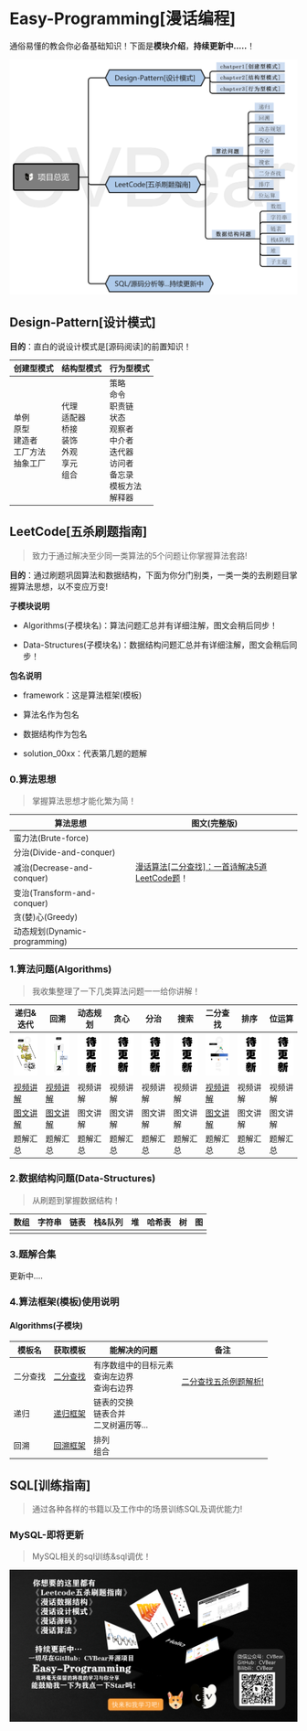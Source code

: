 # Easy-Programming[漫话编程]

通俗易懂的教会你必备基础知识！下面是**模块介绍**，**持续更新中.....**！

<img src="./assert/overview/overview.png" alt="overview " style="zoom:50%;" />



## Design-Pattern[设计模式]

**目的**：直白的说设计模式是[源码阅读]的前置知识！

| 创建型模式                                              | 结构型模式                                                   | 行为型模式                                                   |
| ------------------------------------------------------- | ------------------------------------------------------------ | ------------------------------------------------------------ |
| 单例<br/>原型<br/>建造者<br/>工厂方法<br/>抽象工厂<br/> | 代理<br/>适配器<br/>桥接<br/>装饰<br/>外观<br/>享元<br/>组合 | 策略<br/>命令<br/>职责链<br/>状态<br/>观察者<br/>中介者<br/>迭代器<br/>访问者<br/>备忘录<br/>模板方法<br/>解释器 |



## LeetCode[五杀刷题指南]

> 致力于通过解决至少同一类算法的5个问题让你掌握算法套路!

**目的**：通过刷题巩固算法和数据结构，下面为你分门别类，一类一类的去刷题目掌握算法思想，以不变应万变!



**子模块说明**

- Algorithms(子模块名)：算法问题汇总并有详细注解，图文会稍后同步！

- Data-Structures(子模块名)：数据结构问题汇总并有详细注解，图文会稍后同步！



**包名说明**

- framework：这是算法框架(模板)
- 算法名作为包名
- 数据结构作为包名

- solution_00xx：代表第几题的题解



### 0.算法思想

> 掌握算法思想才能化繁为简！

| 算法思想                      | 图文(完整版)                                                 |
| ----------------------------- | ------------------------------------------------------------ |
| 蛮力法(Brute-force)           |                                                              |
| 分治(Divide-and-conquer)      |                                                              |
| 减治(Decrease-and-conquer)    | [漫话算法[二分查找]：一首诗解决5道LeetCode题](https://mp.weixin.qq.com/s/dVge_TZyaWvrsFoksEc8lA)！ |
| 变治(Transform-and-conquer)   |                                                              |
| 贪(婪)心(Greedy)              |                                                              |
| 动态规划(Dynamic-programming) |                                                              |



### 1.算法问题(Algorithms)

> 我收集整理了一下几类算法问题一一给你讲解！

| 递归&迭代                                                    | 回溯                                                         | 动态规划                                                     | 贪心                                                         | 分治                                                         | 搜索                                                         | 二分查找                                                     | 排序                                                         | 位运算                                                       |
| ------------------------------------------------------------ | ------------------------------------------------------------ | ------------------------------------------------------------ | ------------------------------------------------------------ | ------------------------------------------------------------ | ------------------------------------------------------------ | ------------------------------------------------------------ | ------------------------------------------------------------ | ------------------------------------------------------------ |
| <a href="https://www.bilibili.com/video/BV11A411Y7f5"><img alt="recursion" width="200px" src="./assert/leetcode/leetbook/recursion.png" /></a> | <a href="https://www.bilibili.com/video/BV1qK411T7Nx"><img alt="backtracking" width="200px" src="./assert/leetcode/leetbook/backtracking.png" /></a> | <a href="#"><img alt="updating" width="200px" src="./assert/leetcode/leetbook/updating.png" /></a> | <a href="#"><img alt="updating" width="200px" src="./assert/leetcode/leetbook/updating.png" /></a> | <a href="#"><img alt="updating" width="200px" src="./assert/leetcode/leetbook/updating.png" /></a> | <a href="#"><img alt="updating" width="200px" src="./assert/leetcode/leetbook/updating.png" /></a> | <a href="https://www.bilibili.com/video/BV1Ez4y1Q729"><img alt="binarySerach" width="200px" src="./assert/leetcode/leetbook/binarySearch.png" /></a> | <a href="#"><img alt="updating" width="200px" src="./assert/leetcode/leetbook/updating.png" /></a> | <a href="#"><img alt="updating" width="200px" src="./assert/leetcode/leetbook/updating.png" /></a> |
| [视频讲解](https://www.bilibili.com/video/BV11A411Y7f5)      | [视频讲解](https://www.bilibili.com/video/BV1qK411T7Nx)      | 视频讲解                                                     | 视频讲解                                                     | 视频讲解                                                     | 视频讲解                                                     | [视频讲解](https://www.bilibili.com/video/BV1Ez4y1Q729)      | 视频讲解                                                     | 视频讲解                                                     |
| [图文讲解](https://mp.weixin.qq.com/s/pA_Ao_OvTkKKzSht_ez3eA) | [图文讲解](https://mp.weixin.qq.com/s/Y1-4W-HDyV-PkmKGV0vOmw) | 图文讲解                                                     | 图文讲解                                                     | 图文讲解                                                     | 图文讲解                                                     | [图文讲解](https://mp.weixin.qq.com/s/dVge_TZyaWvrsFoksEc8lA) | 图文讲解                                                     | 图文讲解                                                     |
| 题解汇总                                                     | 题解汇总                                                     | 题解汇总                                                     | 题解汇总                                                     | 题解汇总                                                     | 题解汇总                                                     | 题解汇总                                                     | 题解汇总                                                     | 题解汇总                                                     |



### 2.数据结构问题(Data-Structures)

> 从刷题到掌握数据结构！

| 数组 | 字符串 | 链表 | 栈&队列 | 堆   | 哈希表 | 树   | 图   |
| ---- | ------ | ---- | ------- | ---- | ------ | ---- | ---- |
|      |        |      |         |      |        |      |      |



### 3.题解合集

更新中....



### 4.算法框架(模板)使用说明

#### Algorithms(子模块)

| 模板名   | 获取模板                                                     | 能解决的问题                                      | 备注                                                         |
| -------- | ------------------------------------------------------------ | ------------------------------------------------- | ------------------------------------------------------------ |
| 二分查找 | [二分查找](./Leetcode/doc/template/二分查找模板.md)          | 有序数组中的目标元素<br>查询左边界<br/>查询右边界 | <br>[二分查找五杀例题解析!](https://mp.weixin.qq.com/s/bjIjX5Mf6WEB0IC-cTAiAA) |
| 递归     | [递归框架]([https://github.com/CVBear/Easy-Programming/blob/master/Leetcode/doc/template/%E9%80%92%E5%BD%92%E6%A8%A1%E6%9D%BF.md](https://github.com/CVBear/Easy-Programming/blob/master/Leetcode/doc/template/递归模板.md)) | 链表的交换<br/>链表合并<br/>二叉树遍历等...       |                                                              |
| 回溯     | [回溯框架](./Leetcode/doc/template/回溯模板.md)              | 排列<br/>组合                                     |                                                              |



## SQL[训练指南]

> 通过各种各样的书籍以及工作中的场景训练SQL及调优能力!



### MySQL-即将更新

> MySQL相关的sql训练&sql调优！



![tail](./assert/overview/about-tail.png)